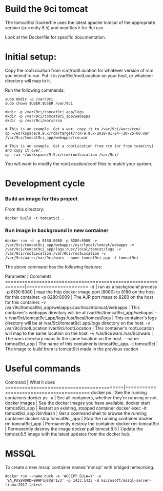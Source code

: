 # Build the 9ci tomcat

The tomcat9ci Dockerfile uses the latest apache tomcat of the appropriate version (currently 8.5) and modifies it for 9ci use.

Look at the Dockerfile for specific documentation.

# Initial setup:

Copy the rootLocation from rcm/rootLocation for whatever version of rcm you intend to run. Put it in /var/9ci/rootLocation on your host, or whatever directory will map to it.

Run the following commands:

```
sudo mkdir -p /var/9ci
sudo chown $USER:$USER /var/9ci

mkdir -p /var/9ci/tomcat9ci_app/logs
mkdir -p /var/9ci/tomcat9ci_app/webapps
mkdir -p /var/9ci/wars/rcm

# This is an example. Get a war, copy it to /var/9ci/wars/rcm/
cp ~/workspace/9.9.x/rcm/target/rcm-9.9.x-2018-01-24--20-25-00.war /var/9ci/tomcat9ci_app/webapps/rcm.war

# This is an example. Get a rootLocation from rcm (or from teamcity) and copy it over.
cp -rax ~/workspace/9.9.x/rcm/rootLocation /var/9ci/
```

You will want to modify the rootLocation/conf files to match your system.

# Development cycle

### Build an image for this project

From this directory:

```
docker build -t tomcat9ci .
```

### Run image in background in new container

```
docker run -d -p 8180:8080 -p 8280:8009 -v /var/9ci/tomcat9ci_app/webapps:/usr/local/tomcat/webapps -v /var/9ci/tomcat9ci_app/logs:/usr/local/tomcat/logs -v /var/9ci/rootLocation:/var/9ci/rootLocation -v /var/9ci/wars:/var/9ci/wars --name tomcat9ci_app -t tomcat9ci
```

The above command has the following features:

Parameter                                                    | Comments
=============================================================|======================
-d                                                           | run as a background process
-p 8180:8080                                                 | map the http docker image port (8080) to 8180 on the host for this container.
-p 8280:8009                                                 | The AJP port maps to 8280 on the host for this container.
-v /var/9ci/tomcat9ci\_app/webapps:/usr/local/tomcat/webapps | This container's webapps directory will be at /var/9ci/tomcat9ci\_app/webapps
-v /var/9ci/tomcat9ci\_app/logs:/usr/local/tomcat/logs       | This container's logs directory will be at /var/9ci/tomcat9ci\_app/logs directory on the host.
-v /var/9ci/rootLocation:/var/9ci/rootLocation               | This container's rootLocation will map to the same location on the host.
-v /var/9ci/wars:/var/9ci/wars                               | The wars directory maps to the same location on the host.
--name tomcat9ci\_app                                        | The name of this container is tomcat9ci\_app.
-t tomcat9ci                                                 | The image to build from is tomcat9ci made in the previous section.


# Useful commands

Command                                   | What it does
==========================================|=========================================
docker ps                                 | See the running containers
docker ps -a                              | See all containers, whether they're running or not.
docker images                             | See the docker images you have available.
docker start tomcat9ci_app                | Restart an existing, stopped container
docker exec -it tomcat9ci_app /bin/bash   | Get a command shell to browse the running container
docker stop tomcat9ci_app                 | Stop the running container
docker rm tomcat9ci_app                   | Permanently destroy the container
docker rmi tomcat9ci                      | Permanently destroy the image
docker pull tomcat:8.5                    | Update the tomcat:8.5 image with the latest updates from the docker hub.

# MSSQL

To create a new mssql container named 'mmsql' with bridged networking.

```
docker run --name duck -e 'ACCEPT_EULA=Y' -e 'SA_PASSWORD=999Pl@z@dr1v3' -p 1433:1433 -d microsoft/mssql-server-linux:2017-latest
```


